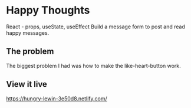 # Happy Thoughts
React - props, useState, useEffect
Build a message form to post and read happy messages.

## The problem

The biggest problem I had was how to make the like-heart-button work.

## View it live

https://hungry-lewin-3e50d8.netlify.com/